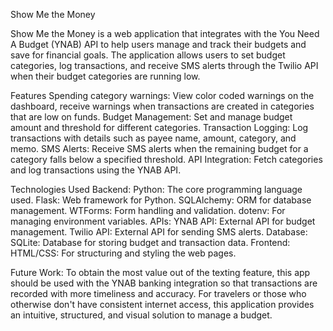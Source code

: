 Show Me the Money

Show Me the Money is a web application that integrates with the You Need A Budget (YNAB) API to help users manage and track their budgets and save for financial goals. The application allows users to set budget categories, log transactions, and receive SMS alerts through the Twilio API when their budget categories are running low.

Features
Spending category warnings: View color coded warnings on the dashboard, receive warnings when transactions are created in categories that are low on funds.
Budget Management: Set and manage budget amount and threshold for different categories.
Transaction Logging: Log transactions with details such as payee name, amount, category, and memo.
SMS Alerts: Receive SMS alerts when the remaining budget for a category falls below a specified threshold.
API Integration: Fetch categories and log transactions using the YNAB API.

Technologies Used
Backend:
Python: The core programming language used.
Flask: Web framework for Python.
SQLAlchemy: ORM for database management.
WTForms: Form handling and validation.
dotenv: For managing environment variables.
APIs:
YNAB API: External API for budget management.
Twilio API: External API for sending SMS alerts.
Database:
SQLite: Database for storing budget and transaction data.
Frontend:
HTML/CSS: For structuring and styling the web pages.

Future Work:
To obtain the most value out of the texting feature, this app should be used with the YNAB banking integration so that transactions are recorded with more timeliness and accuracy. For travelers or those who otherwise don't have consistent internet access, this application provides an intuitive, structured, and visual solution to manage a budget.
